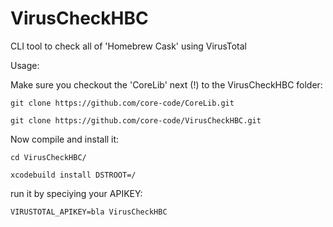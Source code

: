 # VirusCheckHBC
CLI tool to check all of 'Homebrew Cask' using VirusTotal

Usage:

Make sure you checkout the 'CoreLib' next (!) to the VirusCheckHBC folder:

`git clone https://github.com/core-code/CoreLib.git`

`git clone https://github.com/core-code/VirusCheckHBC.git`


Now compile and install it: 

`cd VirusCheckHBC/`

`xcodebuild install DSTROOT=/`

run it by speciying your APIKEY:

`VIRUSTOTAL_APIKEY=bla VirusCheckHBC`
